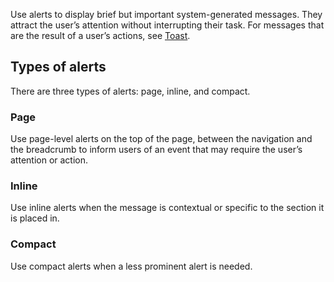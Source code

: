 Use alerts to display brief but important system-generated messages. They attract the user’s attention without interrupting their task. For messages that are the result of a user’s actions, see [Toast](/components/toast/).

## Types of alerts

There are three types of alerts: page, inline, and compact.

### Page

Use page-level alerts on the top of the page, between the navigation and the breadcrumb to inform users of an event that may require the user’s attention or action.

### Inline

Use inline alerts when the message is contextual or specific to the section it is placed in.

### Compact

Use compact alerts when a less prominent alert is needed.
